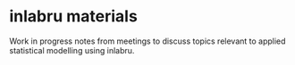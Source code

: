 # inlabru materials

Work in progress notes from meetings to discuss topics relevant to applied statistical modelling using inlabru.
